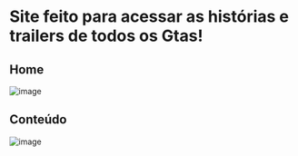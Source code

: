 # Site feito para acessar as histórias e trailers de todos os Gtas!
## Home
![image](https://github.com/sarahscampos/todos-os-gtas/assets/74733887/3d31b262-fe02-4671-bd43-9500a88f5d78)



## Conteúdo
![image](https://github.com/sarahscampos/todos-os-gtas/assets/74733887/976451ef-1143-45a1-8ac0-4bd321789c06)


